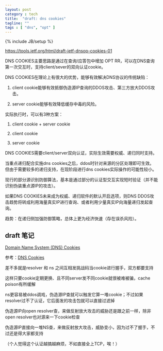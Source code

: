 ```yaml
---
layout: post
category : tech
title:  "draft: dns cookies"
tagline: ""
tags : [ "dns", "opt" ] 
---
```

{% include JB/setup %}

https://tools.ietf.org/html/draft-ietf-dnsop-cookies-01

DNS COOKIES主要思路是通过在查询/应答包中增加 OPT RR，可以在DNS查询第一次交互时，支持client/sever的双向认证cookie。

DNS COOKIES在理论上有很大的优势，能够有效解决DNS协议的传统缺陷：

1. client cookie能够有效抵御伪造源IP查询的DDOS攻击、第三方放大DDOS攻击。

2. server cookie能够有效降低缓存中毒的风险。

实际执行时，可以有3种方案：

1. client cookie  +  server cookie

2. client cookie

3. server cookie

DNS COOKIES需要client/server双向认证，实际生效需要权威、递归同时支持。

当重点递归配合实施dns cookies之后，ddos时针对来源的分区处理即可生效。但由于需要较多的递归支持，在现阶段进行dns cookies实际操作的可能性较小。

现行的部分源识别防御算法，基本是通过部分的认证型交互实现短时验证（并不能识别伪装重点源IP的攻击）。

如果DNS COOKIES未来成为权威、递归软件的默认开启选项，则DNS DDOS攻击趋势将转成利用海量真实IP进行查询、或者利用少量真实IP向海量递归发起查询。

趋势：在递归侧加强防御策略，总体上更为经济快速（存在误杀风险）。

## draft 笔记

[Domain Name System (DNS) Cookies](http://tools.ietf.org/html/draft-eastlake-dnsext-cookies-03)

参考：[DNS Cookies](http://www.ietf.org/proceedings/67/slides/dnsext-0/dnsext-0.ppt)

差不多就是resolver 和  ns 之间互相发挑战码当cookie进行握手，双方都要支持

这样只要cookie定期更换、且不同server发不同cookie就很被难被骗，cache poison有所缓解

ns更容易被ddos调戏，伪造源IP查就可以触发它算一堆cookie；不过如果resolver过不了认证，它后面发的攻击包就可以直接过滤掉

伪造源IP向open resolver查，来做反射放大攻击的威胁还是跟之前一样，除非open resolver也对源来一下cookie检查

伪造源IP直接向一堆NS查，来做反射放大攻击，威胁变小，因为过不了握手，不过还是得大家都支持

（个人觉得这个认证越搞越麻烦，不如直接全上TCP，唉！）
